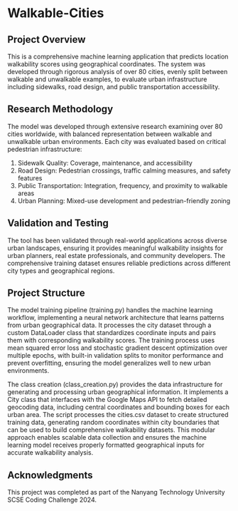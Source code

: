 # Walkable-Cities

## Project Overview
This is a comprehensive machine learning application that predicts location walkability scores using geographical coordinates. The system was developed through rigorous analysis of over 80 cities, evenly split between walkable and unwalkable examples, to evaluate urban infrastructure including sidewalks, road design, and public transportation accessibility.

## Research Methodology
The model was developed through extensive research examining over 80 cities worldwide, with balanced representation between walkable and unwalkable urban environments. Each city was evaluated based on critical pedestrian infrastructure:
1. Sidewalk Quality: Coverage, maintenance, and accessibility
2. Road Design: Pedestrian crossings, traffic calming measures, and safety features
3. Public Transportation: Integration, frequency, and proximity to walkable areas
4. Urban Planning: Mixed-use development and pedestrian-friendly zoning

## Validation and Testing
The tool has been validated through real-world applications across diverse urban landscapes, ensuring it provides meaningful walkability insights for urban planners, real estate professionals, and community developers. The comprehensive training dataset ensures reliable predictions across different city types and geographical regions.

## Project Structure

The model training pipeline (training.py) handles the machine learning workflow, implementing a neural network architecture that learns patterns from urban geographical data. It processes the city dataset through a custom DataLoader class that standardizes coordinate inputs and pairs them with corresponding walkability scores. The training process uses mean squared error loss and stochastic gradient descent optimization over multiple epochs, with built-in validation splits to monitor performance and prevent overfitting, ensuring the model generalizes well to new urban environments.

The class creation (class_creation.py) provides the data infrastructure for generating and processing urban geographical information. It implements a City class that interfaces with the Google Maps API to fetch detailed geocoding data, including central coordinates and bounding boxes for each urban area. The script processes the cities.csv dataset to create structured training data, generating random coordinates within city boundaries that can be used to build comprehensive walkability datasets. This modular approach enables scalable data collection and ensures the machine learning model receives properly formatted geographical inputs for accurate walkability analysis.

## Acknowledgments
This project was completed as part of the Nanyang Technology University SCSE Coding Challenge 2024.
